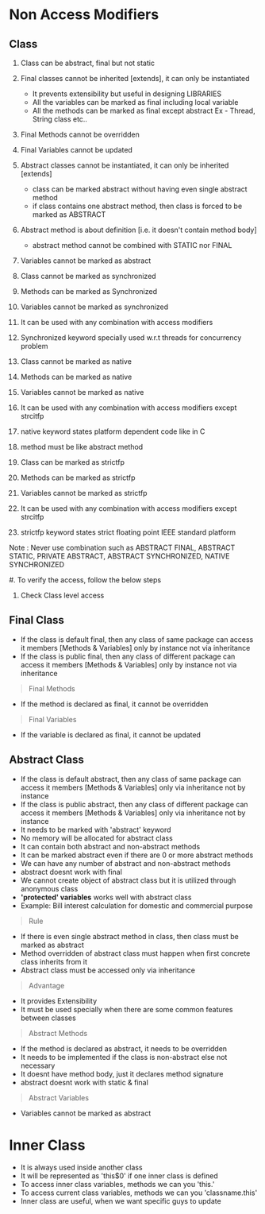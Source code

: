 # Non Access Modifiers

## Class

1. Class can be abstract, final but not static
2. Final classes cannot be inherited [extends], it can only be instantiated
   - It prevents extensibility but useful in designing LIBRARIES
   - All the variables can be marked as final including local variable
   - All the methods can be marked as final except abstract
   Ex - Thread, String class etc..
3. Final Methods cannot be overridden
4. Final Variables cannot be updated

1. Abstract classes cannot be instantiated, it can only be inherited [extends]
   - class can be marked abstract without having even single abstract method
   - if class contains one abstract method, then class is forced to be marked as ABSTRACT
2. Abstract method is about definition [i.e. it doesn't contain method body]
   - abstract method cannot be combined with STATIC nor FINAL
3. Variables cannot be marked as abstract

1. Class cannot be marked as synchronized
2. Methods can be marked as Synchronized 
2. Variables cannot be marked as synchronized
4. It can be used with any combination with access modifiers
5. Synchronized keyword specially used w.r.t threads for concurrency problem

1. Class cannot be marked as native
2. Methods can be marked as native
2. Variables cannot be marked as native
4. It can be used with any combination with access modifiers except strcitfp
5. native keyword states platform dependent code like in C
6. method must be like abstract method

1. Class can be marked as strictfp
2. Methods can be marked as strictfp
2. Variables cannot be marked as strictfp
4. It can be used with any combination with access modifiers except strcitfp
5. strictfp keyword states strict floating point IEEE standard platform 

Note : Never use combination such as ABSTRACT FINAL, ABSTRACT STATIC, PRIVATE ABSTRACT,
ABSTRACT SYNCHRONIZED, NATIVE SYNCHRONIZED

#. To verify the access, follow the below steps

1. Check Class level access

## Final Class
- If the class is default final, then any class of same package can access it members 
[Methods & Variables] only by instance not via inheritance
- If the class is public final, then any class of different package can access it members 
[Methods & Variables] only by instance not via inheritance

> Final Methods
- If the method is declared as final, it cannot be overridden

> Final Variables
- If the variable is declared as final, it cannot be updated


## Abstract Class
- If the class is default abstract, then any class of same package can access it members 
[Methods & Variables] only via inheritance not by instance 
- If the class is public abstract, then any class of different package can access it members 
[Methods & Variables] only via inheritance not by instance
- It needs to be marked with 'abstract' keyword
- No memory will be allocated for abstract class
- It can contain both abstract and non-abstract methods
- It can be marked abstract even if there are 0 or more abstract methods
- We can have any number of abstract and non-abstract methods
- abstract doesnt work with final
- We cannot create object of abstract class but it is utilized through anonymous class
- **'protected' variables** works well with abstract class
- Example: Bill interest calculation for domestic and commercial purpose

> Rule
- If there is even single abstract method in class, then class must be marked as abstract
- Method overridden of abstract class must happen when first concrete class inherits from it
- Abstract class must be accessed only via inheritance 

> Advantage
- It provides Extensibility
- It must be used specially when there are some common features between classes

> Abstract Methods
- If the method is declared as abstract, it needs to be overridden
- It needs to be implemented if the class is non-abstract else not necessary
- It doesnt have method body, just it declares method signature
- abstract doesnt work with static & final

> Abstract Variables
- Variables cannot be marked as abstract

# Inner Class
- It is always used inside another class
- It will be represented as 'this$0' if one inner class is defined
- To access inner class variables, methods we can you 'this.'
- To access current class variables, methods we can you 'classname.this'
- Inner class are useful, when we want specific guys to update
